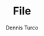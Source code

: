 ---
title: "File"
draft: true
publishDate: "2025-08-28"
subject: "C"
category: "Informatica"
tags: ["c", "programmazione", "file", "medio"]
author: "Dennis Turco"
---